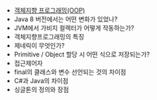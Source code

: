 * [객체지향 프로그래밍(OOP)](https://github.com/KMG0908/Study/blob/master/%EB%A9%B4%EC%A0%91%20%EB%8C%80%EB%B9%84/%EC%9E%90%EB%B0%94/OOP.md)
* Java 8 버전에서는 어떤 변화가 있었나?
* JVM에서 가비지 컬렉터가 어떻게 작동하는가?
* 객체지향프로그래밍의 특징
* 제네릭이 무엇인가?
* Primitive / Object 할당 시 어떤 식으로 저장되는가?
* 접근제어자
* final의 클래스와 변수 선언되는 것의 차이점
* C#과 Java의 차이점
* 싱글톤의 정의와 장점
